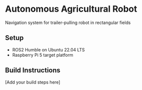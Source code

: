 # Autonomous Agricultural Robot
Navigation system for trailer-pulling robot in rectangular fields

## Setup
- ROS2 Humble on Ubuntu 22.04 LTS
- Raspberry Pi 5 target platform

## Build Instructions
[Add your build steps here]